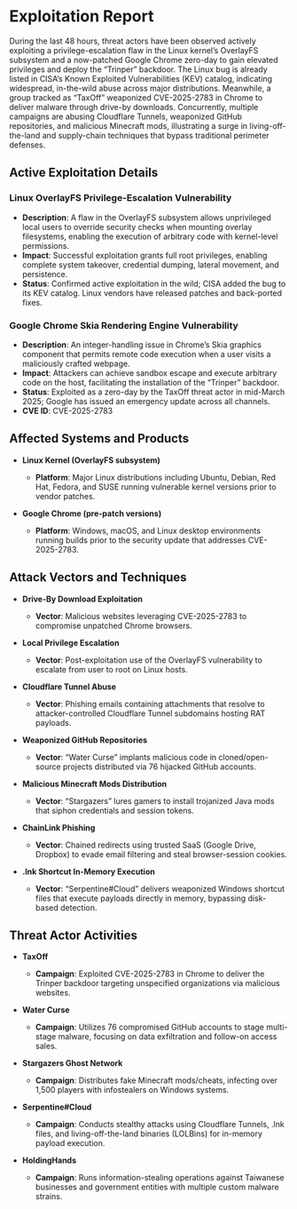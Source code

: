 # Exploitation Report

During the last 48 hours, threat actors have been observed actively exploiting a privilege-escalation flaw in the Linux kernel’s OverlayFS subsystem and a now-patched Google Chrome zero-day to gain elevated privileges and deploy the “Trinper” backdoor. The Linux bug is already listed in CISA’s Known Exploited Vulnerabilities (KEV) catalog, indicating widespread, in-the-wild abuse across major distributions. Meanwhile, a group tracked as “TaxOff” weaponized CVE-2025-2783 in Chrome to deliver malware through drive-by downloads. Concurrently, multiple campaigns are abusing Cloudflare Tunnels, weaponized GitHub repositories, and malicious Minecraft mods, illustrating a surge in living-off-the-land and supply-chain techniques that bypass traditional perimeter defenses.

## Active Exploitation Details

### Linux OverlayFS Privilege-Escalation Vulnerability
- **Description**: A flaw in the OverlayFS subsystem allows unprivileged local users to override security checks when mounting overlay filesystems, enabling the execution of arbitrary code with kernel-level permissions.  
- **Impact**: Successful exploitation grants full root privileges, enabling complete system takeover, credential dumping, lateral movement, and persistence.  
- **Status**: Confirmed active exploitation in the wild; CISA added the bug to its KEV catalog. Linux vendors have released patches and back-ported fixes.  
<!-- No CVE line because the article did not explicitly list one -->

### Google Chrome Skia Rendering Engine Vulnerability
- **Description**: An integer-handling issue in Chrome’s Skia graphics component that permits remote code execution when a user visits a maliciously crafted webpage.  
- **Impact**: Attackers can achieve sandbox escape and execute arbitrary code on the host, facilitating the installation of the “Trinper” backdoor.  
- **Status**: Exploited as a zero-day by the TaxOff threat actor in mid-March 2025; Google has issued an emergency update across all channels.  
- **CVE ID**: CVE-2025-2783  

## Affected Systems and Products

- **Linux Kernel (OverlayFS subsystem)**
  - **Platform**: Major Linux distributions including Ubuntu, Debian, Red Hat, Fedora, and SUSE running vulnerable kernel versions prior to vendor patches.
  
- **Google Chrome (pre-patch versions)**
  - **Platform**: Windows, macOS, and Linux desktop environments running builds prior to the security update that addresses CVE-2025-2783.

## Attack Vectors and Techniques

- **Drive-By Download Exploitation**
  - **Vector**: Malicious websites leveraging CVE-2025-2783 to compromise unpatched Chrome browsers.

- **Local Privilege Escalation**
  - **Vector**: Post-exploitation use of the OverlayFS vulnerability to escalate from user to root on Linux hosts.

- **Cloudflare Tunnel Abuse**
  - **Vector**: Phishing emails containing attachments that resolve to attacker-controlled Cloudflare Tunnel subdomains hosting RAT payloads.

- **Weaponized GitHub Repositories**
  - **Vector**: “Water Curse” implants malicious code in cloned/open-source projects distributed via 76 hijacked GitHub accounts.

- **Malicious Minecraft Mods Distribution**
  - **Vector**: “Stargazers” lures gamers to install trojanized Java mods that siphon credentials and session tokens.

- **ChainLink Phishing**
  - **Vector**: Chained redirects using trusted SaaS (Google Drive, Dropbox) to evade email filtering and steal browser-session cookies.

- **.lnk Shortcut In-Memory Execution**
  - **Vector**: “Serpentine#Cloud” delivers weaponized Windows shortcut files that execute payloads directly in memory, bypassing disk-based detection.

## Threat Actor Activities

- **TaxOff**
  - **Campaign**: Exploited CVE-2025-2783 in Chrome to deliver the Trinper backdoor targeting unspecified organizations via malicious websites.

- **Water Curse**
  - **Campaign**: Utilizes 76 compromised GitHub accounts to stage multi-stage malware, focusing on data exfiltration and follow-on access sales.

- **Stargazers Ghost Network**
  - **Campaign**: Distributes fake Minecraft mods/cheats, infecting over 1,500 players with infostealers on Windows systems.

- **Serpentine#Cloud**
  - **Campaign**: Conducts stealthy attacks using Cloudflare Tunnels, .lnk files, and living-off-the-land binaries (LOLBins) for in-memory payload execution.

- **HoldingHands**
  - **Campaign**: Runs information-stealing operations against Taiwanese businesses and government entities with multiple custom malware strains.

